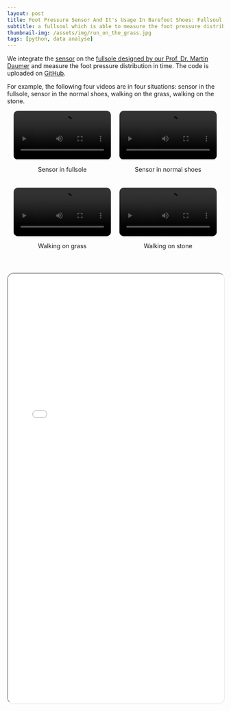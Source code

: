 ```yaml
---
layout: post
title: Foot Pressure Sensor And It's Usage In Barefoot Shoes: Fullsoul Runningpad
subtitle: a fullsoul which is able to measure the foot pressure distribution in real time.
thumbnail-img: /assets/img/run_on_the_grass.jpg
tags: [python, data analyse]
---
```


We integrate the [sensor](https://www.moxiantech.com/) on the [fullsole designed by our Prof. Dr. Martin Daumer](https://fullsoul.de/) and measure the foot pressure distribution in time. The code is uploaded on [GitHub](https://github.com/weichkai/footPressureSensor).


For example,  the following four videos are in four situations: sensor in the fullsole, sensor in the normal shoes, walking on the grass, walking on the stone.

<!-- 视频网格样式 -->
<style>
.video-grid {
  display: flex;
  flex-wrap: wrap;
  gap: 20px;
  justify-content: center;
  margin-bottom: 40px;
}

.video-item {
  flex: 1 1 45%;
  max-width: 45%;
}

video {
  width: 100%;
  height: auto;
  border-radius: 10px;
}
</style>

<!-- 视频展示区域 -->
<div class="video-grid">
  <div class="video-item">
    <video controls>
      <source src="/assets/vid/fullsoul_wiese1-lessthan25MB.mp4" type="video/mp4">
      Your browser does not support the video tag.
    </video>
    <p style="text-align: center;">Sensor in fullsole</p>
  </div>
  <div class="video-item">
    <video controls>
      <source src="/assets/vid/nrshoes_wiese2.mp4" type="video/mp4">
      Your browser does not support the video tag.
    </video>
    <p style="text-align: center;">Sensor in normal shoes</p>
  </div>
  <div class="video-item">
    <video controls>
      <source src="/assets/vid/fullsoul_stone1.mp4" type="video/mp4">
      Your browser does not support the video tag.
    </video>
    <p style="text-align: center;">Walking on grass</p>
  </div>
  <div class="video-item">
    <video controls>
      <source src="/assets/vid/nrshoes_stone2.mp4" type="video/mp4">
      Your browser does not support the video tag.
    </video>
    <p style="text-align: center;">Walking on stone</p>
  </div>
</div>

<iframe src="/assets/pdf/foot_pressure_sensor_presentation_06082024_v15.pdf" width="100%" height="1000px" style="border-radius: 15px;"></iframe>
